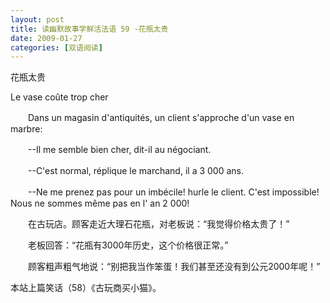```yaml
---
layout: post
title: 读幽默故事学鲜活法语 59 -花瓶太贵
date: 2009-01-27
categories: [双语阅读]  
---
```


花瓶太贵

Le vase coûte trop cher

　　Dans un magasin d'antiquités, un client s'approche d'un vase en marbre:

　　--Il me semble bien cher, dit-il au négociant.

　　--C'est normal, réplique le marchand, il a 3 000 ans.

　　--Ne me prenez pas pour un imbécile! hurle le client. C'est impossible! Nous ne sommes même pas en l' an 2 000!



　　在古玩店。顾客走近大理石花瓶，对老板说：“我觉得价格太贵了！”

　　老板回答：“花瓶有3000年历史，这个价格很正常。”

　　顾客粗声粗气地说：“别把我当作笨蛋！我们甚至还没有到公元2000年呢！”



本站上篇笑话（58）《古玩商买小猫》。
